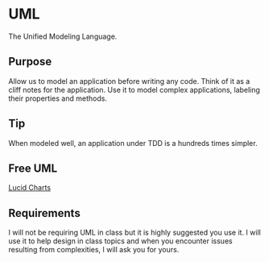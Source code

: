 # UML
The Unified Modeling Language.
 
## Purpose
Allow us to model an application before writing any code. Think of it as a cliff notes for the application. Use it to model complex applications, labeling their properties and methods.

## Tip
When modeled well, an application under TDD is a hundreds times simpler. 

## Free UML
[Lucid Charts](https://www.lucidchart.com) 

## Requirements
I will not be requiring UML in class but it is highly suggested you use it. I will use it to help design in class topics and when you encounter issues resulting from complexities, I will ask you for yours.